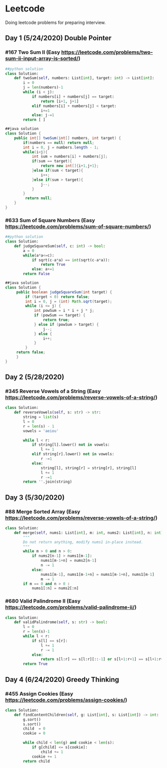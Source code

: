 # Leetcode
Doing leetcode problems for preparing interview.

## Day 1 (5/24/2020) Double Pointer
### #167 Two Sum II (Easy https://leetcode.com/problems/two-sum-ii-input-array-is-sorted/)
```python
##python solution
class Solution:
    def twoSum(self, numbers: List[int], target: int) -> List[int]:
        i = 0
        j = len(numbers)-1
        while (i < j):
            if numbers[i] + numbers[j] == target:
                return [i+1, j+1]
            elif numbers[i] + numbers[j] < target:
                i+=1
            else: j-=1
        return [ ]
```

```java
##java solution
class Solution {
    public int[] twoSum(int[] numbers, int target) {
        if(numbers == null) return null;
        int i = 0, j = numbers.length - 1;
        while(i<j){
            int sum = numbers[i] + numbers[j];
            if(sum == target){
                return new int[]{i+1,j+1};
            }else if(sum < target){
                i++;
            }else if(sum > target){
                j--;
            }
        }
         return null;
    } 
}
```

### #633 Sum of Square Numbers (Easy https://leetcode.com/problems/sum-of-square-numbers/)
```python
##python solution
class Solution:
    def judgeSquareSum(self, c: int) -> bool:
        a = 0
        while(a*a<=c):
            if sqrt(c-a*a) == int(sqrt(c-a*a)):
                return True
            else: a+=1
        return False
```

```java
##java solution
class Solution {
     public boolean judgeSquareSum(int target) {
         if (target < 0) return false;
         int i = 0, j = (int) Math.sqrt(target);
         while (i <= j) {
             int powSum = i * i + j * j;
             if (powSum == target) {
                 return true;
             } else if (powSum > target) {
                 j--;
             } else {
                 i++;
             }
         }
     return false;
     }
}
```

## Day 2 (5/28/2020)
### #345 Reverse Vowels of a String (Easy https://leetcode.com/problems/reverse-vowels-of-a-string/)
```python
class Solution:
    def reverseVowels(self, s: str) -> str:
        string = list(s)
        l = 0
        r = len(s) - 1
        vowels = 'aeiou'
        
        while l < r:
            if string[l].lower() not in vowels:
                l += 1
            elif string[r].lower() not in vowels:
                r -=1
            else:
                string[l], string[r] = string[r], string[l]
                l += 1
                r -=1
        return ''.join(string)
```


## Day 3 (5/30/2020)
### #88 Merge Sorted Array (Easy https://leetcode.com/problems/reverse-vowels-of-a-string/)
```python
class Solution:
    def merge(self, nums1: List[int], m: int, nums2: List[int], n: int) -> None:
        """
        Do not return anything, modify nums1 in-place instead.
        """
        while m > 0 and n > 0:
            if nums2[n-1] > nums1[m-1]:
                nums1[m-1+n] = nums2[n-1]
                n -= 1
            else: 
                nums1[m-1], nums1[m-1+n] = nums1[m-1+n], nums1[m-1]
                m -= 1
        if m == 0 and n > 0 :
            nums1[:n] = nums2[:n]
```

### #680 Valid Palindrome II (Easy https://leetcode.com/problems/valid-palindrome-ii/)
```python
class Solution:
    def validPalindrome(self, s: str) -> bool:
        l = 0
        r = len(s)-1
        while l < r:
            if s[l] == s[r]:
                l += 1
                r -= 1
            else:
                return s[l:r] == s[l:r][::-1] or s[l+1:r+1] == s[l+1:r+1][::-1]
        return True
```

## Day 4 (6/24/2020) Greedy Thinking
### #455 Assign Cookies (Easy https://leetcode.com/problems/assign-cookies/)
```python
class Solution:
    def findContentChildren(self, g: List[int], s: List[int]) -> int:
        g.sort()
        s.sort()
        child  = 0 
        cookie = 0
        
        while child < len(g) and cookie < len(s):
            if g[child] <= s[cookie]:
                child += 1
            cookie += 1
        return child    
```



                



